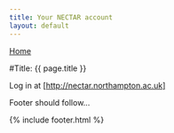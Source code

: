 ```yaml
---
title: Your NECTAR account
layout: default
---
```


[Home](index.html)

#Title: {{ page.title }}

Log in at [http://nectar.northampton.ac.uk]

Footer should follow...

{% include footer.html %}

